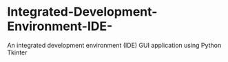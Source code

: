 # Integrated-Development-Environment-IDE-
An integrated development environment (IDE) GUI application using Python Tkinter
